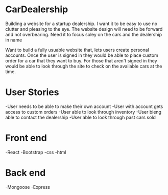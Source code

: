 # CarDealership

   
   Building a website for a startup dealership. I want it to be easy to use no clutter and pleasing to the eye. The website design will need to be forward and not overbearing.
  Need it to focus soley on the cars and the dealership in name 
  
 
 Want to build a fully usuable website that, lets users create personal accounts. Once the user is signed in they would be able to place custom order for a car that they want to buy. For those that aren't signed in they would be able to look through the site to check on the available cars at the time.
  
 # User Stories 
  -User needs to be able to make their own account 
  -User with account gets access to custom orders
  -User able to look through inventory
  -User bieng able to contact the dealership
  -User able to look through past cars sold 

  
  # Front end 
  -React
  -Bootstrap
  -css
  -html
  # Back end 
  -Mongoose
  -Express
